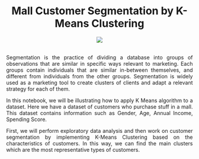 <div align="center">
  
# Mall Customer Segmentation by K-Means Clustering
</div>

<div align="center">
<img src="https://user-images.githubusercontent.com/69224996/97070888-b28d2300-1590-11eb-944c-fedfc5052aa6.jpg" >
</div>

<br />

<div align="justify">

Segmentation is the practice of dividing a database into groups of observations that are similar in specific ways relevant to marketing. Each groups contain individuals that are similar in-between themselves, and different from individuals from the other groups. Segmentation is widely used as a marketing tool to create clusters of clients and adapt a relevant strategy for each of them.

In this notebook, we will be illustrating how to apply K Means algorithm to a dataset. Here we have a dataset of customers who purchase stuff in a mall. This dataset contains information such as Gender, Age, Annual Income, Spending Score.

First, we will perform exploratory data analysis and then work on customer segmentation by implementing K-Means Clustering based on the characteristics of customers. In this way, we can find the main clusters which are the most representative types of customers. 

</div>


